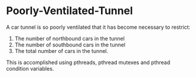 # Poorly-Ventilated-Tunnel

A car tunnel is so poorly ventilated that it has become necessary to restrict: 
  1. The number of northbound cars in the tunnel
  2. The number of southbound cars in the tunnel
  3. The total number of cars in the tunnel. 
  
This is accomplished using pthreads, pthread mutexes and pthread condition variables. 
